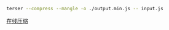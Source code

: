 
```bash
terser --compress --mangle -o ./output.min.js -- input.js
```

[在线压缩](https://try.terser.org/)
